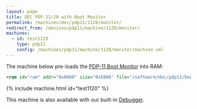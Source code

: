 ```yaml
---
layout: page
title: DEC PDP-11/20 with Boot Monitor 
permalink: /machines/dec/pdp11/1120/monitor/
redirect_from: /devices/pdp11/machine/1120/monitor/
machines:
  - id: test1120
    type: pdp11
    config: /machines/pdp11/machine/1120/monitor/machine.xml
---
```


The machine below pre-loads the [PDP-11 Boot Monitor](/software/dec/pdp11/boot/monitor/) into RAM:

```xml
<ram id="ram" addr="0x0000" size="0xE000" file="/software/dec/pdp11/boot/monitor/BOOTMON.json" load="0xC000" exec="0xC000"/>
```

{% include machine.html id="test1120" %}

This machine is also available with our built-in [Debugger](debugger/).
